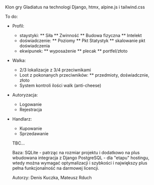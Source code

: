 Klon gry Gladiatus na technologi Django, htmx, alpine.js i tailwind.css


To do:

* Profil:
  - staystyki:
    ** Siła
    ** Zwinność
    ** Budowa fizyczna
    ** Intelekt
  - doświadczenie:
    ** Poziomy
    ** Pkt Statystyk
    ** skalowanie pkt doświadczenia
  - ekwipunek:
    ** wyposażenie
    ** plecak
    ** portfel/złoto


* Walka:
  - 2/3 lokalizacje z 3/4 przeciwnikami
  - Loot z pokonanych przeciwników:
    ** przedmioty, doświadcznie, złoto
  - System kontroli ilości walk (anti-cheese)

* Autoryzacja:
  - Logowanie
  - Rejestracja

* Handlarz:
  - Kupowanie
  - Sprzedawanie

  TBC...

  Baza:
  SQLite - patrząc na rozmiar projektu i dodatkowo na plus wbudowana integracja z Django
  PostgreSQL - dla "etapu" hostingu, wtedy można wymagać optymalizacji i szybkości i największy plus pełna funkcjonalność na darmowej licencji.


  Autorzy: Denis Kuczka, Mateusz Rduch
  
